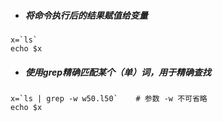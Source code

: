 - ##### 将命令执行后的结果赋值给变量
```shell
x=`ls`
echo $x
```
- ##### 使用grep精确匹配某个（单）词，用于精确查找
```shell
x=`ls | grep -w w50.l50`    # 参数 -w 不可省略
echo $x
```

